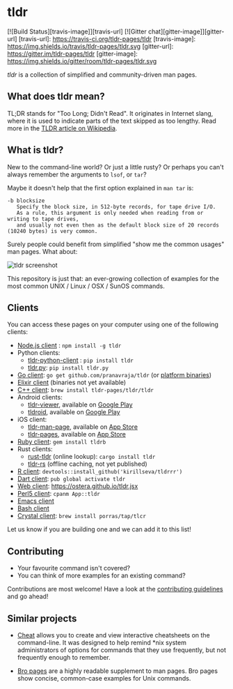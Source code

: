 # tldr

[![Build Status][travis-image]][travis-url]
[![Gitter chat][gitter-image]][gitter-url]
[travis-url]: https://travis-ci.org/tldr-pages/tldr
[travis-image]: https://img.shields.io/travis/tldr-pages/tldr.svg
[gitter-url]: https://gitter.im/tldr-pages/tldr
[gitter-image]: https://img.shields.io/gitter/room/tldr-pages/tldr.svg

*tldr* is a collection of simplified and community-driven man pages.

## What does tldr mean?
TL;DR stands for "Too Long; Didn't Read".
It originates in Internet slang, where it is used to indicate parts of the text skipped as too lengthy.
Read more in the [TLDR article on Wikipedia](https://en.wikipedia.org/wiki/TL;DR).

## What is tldr?

New to the command-line world? Or just a little rusty?
Or perhaps you can't always remember the arguments to `lsof`, or `tar`?

Maybe it doesn't help that the first option explained in `man tar` is:

```
-b blocksize
   Specify the block size, in 512-byte records, for tape drive I/O.
   As a rule, this argument is only needed when reading from or writing to tape drives,
   and usually not even then as the default block size of 20 records (10240 bytes) is very common.
```

Surely people could benefit from simplified "show me the common usages" man pages. What about:

![tldr screenshot](http://raw.github.com/tldr-pages/tldr/master/screenshot.png)

This repository is just that:
an ever-growing collection of examples
for the most common UNIX / Linux / OSX / SunOS commands.

## Clients

You can access these pages on your computer using one of the following clients:

- [Node.js client](https://github.com/tldr-pages/tldr-node-client) : `npm install -g tldr`
- Python clients:
  - [tldr-python-client](https://github.com/tldr-pages/tldr-python-client) : `pip install tldr`
  - [tldr.py](https://github.com/lord63/tldr.py): `pip install tldr.py`
- [Go client](https://github.com/pranavraja/tldr): `go get github.com/pranavraja/tldr`
  (or [platform binaries](https://github.com/pranavraja/tldr/releases))
- [Elixir client](https://github.com/tldr-pages/tldr_elixir_client) (binaries not yet available)
- [C++ client](https://github.com/tldr-pages/tldr-cpp-client): `brew install tldr-pages/tldr/tldr`
- Android clients:
  - [tldr-viewer](https://github.com/gianasista/tldr-viewer), available on
    [Google Play](https://play.google.com/store/apps/details?id=de.gianasista.tldr_viewer)
  - [tldroid](https://github.com/hidroh/tldroid), available on
    [Google Play](https://play.google.com/store/apps/details?id=io.github.hidroh.tldroid)
- iOS client:
  - [tldr-man-page](https://github.com/freesuraj/TLDR), available on
    [App Store](https://appsto.re/sg/IQ0-_.i)
  - [tldr-pages](https://github.com/mflint/ios-tldr-viewer), available on
  [App Store](https://itunes.apple.com/us/app/tldr-pages/id1071725095?ls=1&mt=8)
- [Ruby client](https://github.com/YellowApple/tldrb): `gem install tldrb`
- Rust clients:
    - [rust-tldr](https://github.com/rilut/rust-tldr) (online lookup): `cargo install tldr`
    - [tldr-rs](https://github.com/dbrgn/tldr-rs) (offline caching, not yet published)
- [R client](https://github.com/kirillseva/tldrrr): `devtools::install_github('kirillseva/tldrrr')`
- [Dart client](https://github.com/hterkelsen/tldr): `pub global activate tldr`
- [Web client](https://github.com/ostera/tldr.jsx): https://ostera.github.io/tldr.jsx
- [Perl5 client](https://github.com/shoichikaji/perl-tldr): `cpanm App::tldr`
- [Emacs client](https://github.com/kuanyui/tldr.el)
- [Bash client](https://github.com/raylee/tldr)
- [Crystal client](https://github.com/porras/tlcr): `brew install porras/tap/tlcr`

Let us know if you are building one and we can add it to this list!

## Contributing

- Your favourite command isn't covered?
- You can think of more examples for an existing command?

Contributions are most welcome!
Have a look at the [contributing guidelines](https://github.com/tldr-pages/tldr/blob/master/CONTRIBUTING.md)
and go ahead!

## Similar projects

- [Cheat](https://github.com/chrisallenlane/cheat) allows you to create and view interactive cheatsheets on the command-line. It was designed to help remind *nix system administrators of options for commands that they use frequently, but not frequently enough to remember.

- [Bro pages](http://bropages.org/) are a highly readable supplement to man pages. Bro pages show concise, common-case examples for Unix commands.
